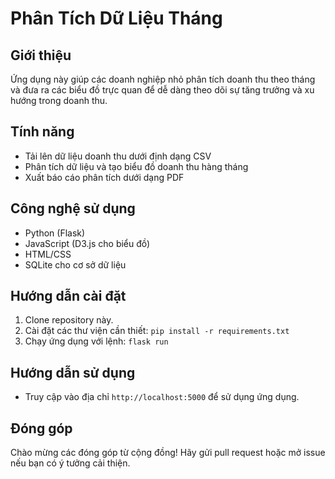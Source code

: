 # Phân Tích Dữ Liệu Tháng

## Giới thiệu
Ứng dụng này giúp các doanh nghiệp nhỏ phân tích doanh thu theo tháng và đưa ra các biểu đồ trực quan để dễ dàng theo dõi sự tăng trưởng và xu hướng trong doanh thu.

## Tính năng
- Tải lên dữ liệu doanh thu dưới định dạng CSV
- Phân tích dữ liệu và tạo biểu đồ doanh thu hàng tháng
- Xuất báo cáo phân tích dưới dạng PDF

## Công nghệ sử dụng
- Python (Flask)
- JavaScript (D3.js cho biểu đồ)
- HTML/CSS
- SQLite cho cơ sở dữ liệu

## Hướng dẫn cài đặt
1. Clone repository này.
2. Cài đặt các thư viện cần thiết: `pip install -r requirements.txt`
3. Chạy ứng dụng với lệnh: `flask run`

## Hướng dẫn sử dụng
- Truy cập vào địa chỉ `http://localhost:5000` để sử dụng ứng dụng.

## Đóng góp
Chào mừng các đóng góp từ cộng đồng! Hãy gửi pull request hoặc mở issue nếu bạn có ý tưởng cải thiện.